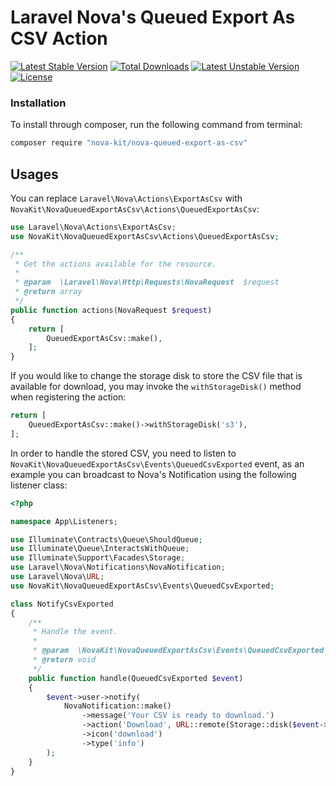 Laravel Nova's Queued Export As CSV Action
==============

<!-- [![tests](https://github.com/nova-kit/nova-queued-export-as-csv/workflows/tests/badge.svg?branch=main)](https://github.com/nova-kit/nova-queued-export-as-csv/actions?query=workflow%3Atests+branch%3Amain) -->
[![Latest Stable Version](https://poser.pugx.org/nova-kit/nova-queued-export-as-csv/v/stable)](https://packagist.org/packages/nova-kit/nova-queued-export-as-csv)
[![Total Downloads](https://poser.pugx.org/nova-kit/nova-queued-export-as-csv/downloads)](https://packagist.org/packages/nova-kit/nova-queued-export-as-csv)
[![Latest Unstable Version](https://poser.pugx.org/nova-kit/nova-queued-export-as-csv/v/unstable)](https://packagist.org/packages/nova-kit/nova-queued-export-as-csv)
[![License](https://poser.pugx.org/nova-kit/nova-queued-export-as-csv/license)](https://packagist.org/packages/nova-kit/nova-queued-export-as-csv)

### Installation

To install through composer, run the following command from terminal:

```bash 
composer require "nova-kit/nova-queued-export-as-csv"
```

## Usages

You can replace `Laravel\Nova\Actions\ExportAsCsv` with `NovaKit\NovaQueuedExportAsCsv\Actions\QueuedExportAsCsv`:

```php
use Laravel\Nova\Actions\ExportAsCsv;
use NovaKit\NovaQueuedExportAsCsv\Actions\QueuedExportAsCsv;

/**
 * Get the actions available for the resource.
 *
 * @param  \Laravel\Nova\Http\Requests\NovaRequest  $request
 * @return array
 */
public function actions(NovaRequest $request)
{
    return [
        QueuedExportAsCsv::make(),
    ];
}
```

If you would like to change the storage disk to store the CSV file that is available for download, you may invoke the `withStorageDisk()` method when registering the action:

```php
return [
    QueuedExportAsCsv::make()->withStorageDisk('s3'),
];
```

In order to handle the stored CSV, you need to listen to `NovaKit\NovaQueuedExportAsCsv\Events\QueuedCsvExported` event, as an example you can broadcast to Nova's Notification using the following listener class:

```php
<?php

namespace App\Listeners;

use Illuminate\Contracts\Queue\ShouldQueue;
use Illuminate\Queue\InteractsWithQueue;
use Illuminate\Support\Facades\Storage;
use Laravel\Nova\Notifications\NovaNotification;
use Laravel\Nova\URL;
use NovaKit\NovaQueuedExportAsCsv\Events\QueuedCsvExported;

class NotifyCsvExported
{
    /**
     * Handle the event.
     *
     * @param  \NovaKit\NovaQueuedExportAsCsv\Events\QueuedCsvExported  $event
     * @return void
     */
    public function handle(QueuedCsvExported $event)
    {
        $event->user->notify(
            NovaNotification::make()
                ->message('Your CSV is ready to download.')
                ->action('Download', URL::remote(Storage::disk($event->storageDisk)->url($event->filename)))
                ->icon('download')
                ->type('info')
        );
    }
}
```
